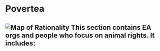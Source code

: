 # Povertea

![Map of Rationality](/images/wiki/maps/map_povertea.png)
This section contains EA orgs and people who focus on animal rights. It includes:
- 